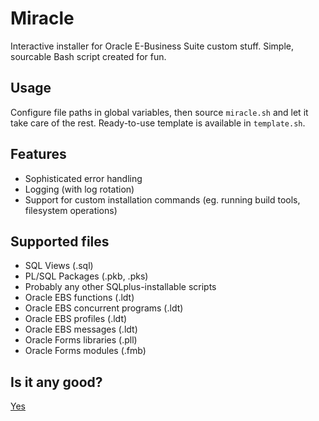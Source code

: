 # Miracle
Interactive installer for Oracle E-Business Suite custom stuff. Simple, sourcable Bash script created for fun.

## Usage
Configure file paths in global variables, then source `miracle.sh` and let it take care of the rest. Ready-to-use template is available in `template.sh`.

## Features
- Sophisticated error handling
- Logging (with log rotation)
- Support for custom installation commands (eg. running build tools, filesystem operations)

## Supported files
- SQL Views (.sql)
- PL/SQL Packages (.pkb, .pks)
- Probably any other SQLplus-installable scripts
- Oracle EBS functions (.ldt)
- Oracle EBS concurrent programs (.ldt)
- Oracle EBS profiles (.ldt)
- Oracle EBS messages (.ldt)
- Oracle Forms libraries (.pll)
- Oracle Forms modules (.fmb) 

## Is it any good?
[Yes](https://news.ycombinator.com/item?id=3067434)